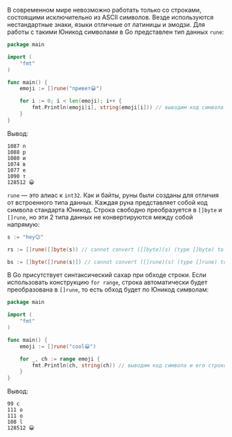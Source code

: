 
В современном мире невозможно работать только со строками, состоящими исключительно из ASCII символов. Везде используются нестандартные знаки, языки отличные от латиницы и эмодзи. Для работы с такими Юникод символами в Go представлен тип данных `rune`:

```go
package main

import (
	"fmt"
)

func main() {
	emoji := []rune("привет😀")

	for i := 0; i < len(emoji); i++ {
		fmt.Println(emoji[i], string(emoji[i])) // выводим код символа и его строковое представление
	}
}
```

Вывод:

```text
1087 п
1088 р
1080 и
1074 в
1077 е
1090 т
128512 😀
```

`rune` — это алиас к `int32`. Как и байты, руны были созданы для отличия от встроенного типа данных. Каждая руна представляет собой код символа стандарта Юникод. Строка свободно преобразуется в `[]byte` и `[]rune`, но эти 2 типа данных не конвертируются между собой напрямую:

```go
s := "hey😉"

rs := []rune([]byte(s)) // cannot convert ([]byte)(s) (type []byte) to type []rune

bs := []byte([]rune(s)]) // cannot convert ([]rune)(s) (type []rune) to type []byte
```

В Go присутствует синтаксический сахар при обходе строки. Если использовать конструкцию `for range`, строка автоматически будет преобразована в `[]rune`, то есть обход будет по Юникод символам:

```go
package main

import (
	"fmt"
)

func main() {
	emoji := []rune("cool😀")

	for _, ch := range emoji {
		fmt.Println(ch, string(ch)) // выводим код символа и его строковое представление
	}
}
```

Вывод:

```text
99 c
111 o
111 o
108 l
128512 😀
```
